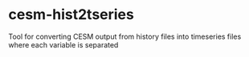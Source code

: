 # cesm-hist2tseries
Tool for converting CESM output from history files into timeseries files where each variable is separated
